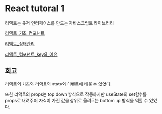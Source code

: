 # React tutoral 1

리액트는 유저 인터페이스를 만드는 자바스크립트 라이브러리

[리액트_기초_컴포넌트](./documents/ReactBasic.md)

[리액트_상태관리](./documents/ReactStateEventHandle.md)

[리액트_컴포넌트_key의_이유](./documents/ReactStateTransfer.md)

## 회고
리액트의 기초와 리액트의 state와 이벤트에 배울 수 있었다.

또한 리액트의 props는 top down 방식으로 작동하지만 useState의 set함수를 props로 내려주어 자식이 가진 값을 상위로 올려주는 bottom up 방식을 익힐 수 있었다.

